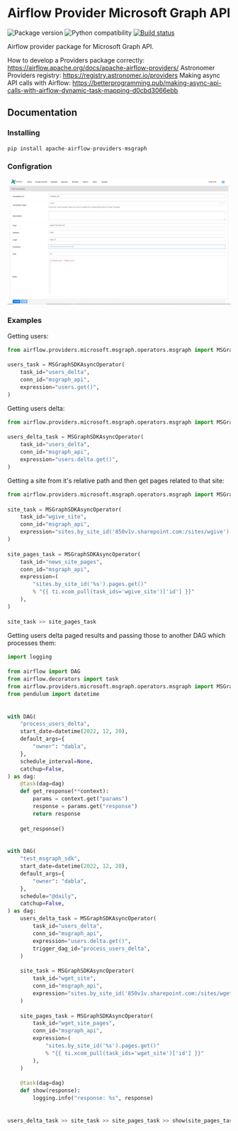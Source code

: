 <p align="center"><h1 class="center-title">Airflow Provider Microsoft Graph API</h1></p>

![Package version](https://img.shields.io/badge/artifactory-1.0.1-brightgreen)
![Python compatibility](https://img.shields.io/badge/python-3.8_|_3.9_|_3.10_|_3.11-blue)
[![Build status](https://github.com/infrabel/apache-airflow-providers-msgraph/actions/workflows/python-publish.yml/badge.svg)](https://github.com/infrabel/apache-airflow-providers-msgraph/actions)

Airflow provider package for Microsoft Graph API.

How to develop a Providers package correctly: https://airflow.apache.org/docs/apache-airflow-providers/
Astronomer Providers registry: https://registry.astronomer.io/providers
Making async API calls with Airflow: https://betterprogramming.pub/making-async-api-calls-with-airflow-dynamic-task-mapping-d0cbd3066ebb


## Documentation

### Installing

```python
pip install apache-airflow-providers-msgraph
```

### Configration

![connection.png](https://raw.githubusercontent.com/infrabel/apache-airflow-providers-msgraph/main/docs/images/connection.png)

### Examples

Getting users:

```python
from airflow.providers.microsoft.msgraph.operators.msgraph import MSGraphSDKAsyncOperator

users_task = MSGraphSDKAsyncOperator(
    task_id="users_delta",
    conn_id="msgraph_api",
    expression="users.get()",
)
```

Getting users delta:

```python
from airflow.providers.microsoft.msgraph.operators.msgraph import MSGraphSDKAsyncOperator

users_delta_task = MSGraphSDKAsyncOperator(
    task_id="users_delta",
    conn_id="msgraph_api",
    expression="users.delta.get()",
)
```

Getting a site from it's relative path and then get pages related to that site:

```python
from airflow.providers.microsoft.msgraph.operators.msgraph import MSGraphSDKAsyncOperator

site_task = MSGraphSDKAsyncOperator(
    task_id="wgive_site",
    conn_id="msgraph_api",
    expression="sites.by_site_id('850v1v.sharepoint.com:/sites/wgive').get()",
)

site_pages_task = MSGraphSDKAsyncOperator(
    task_id="news_site_pages",
    conn_id="msgraph_api",
    expression=(
        "sites.by_site_id('%s').pages.get()"
        % "{{ ti.xcom_pull(task_ids='wgive_site')['id'] }}"
    ),
)

site_task >> site_pages_task
```

Getting users delta paged results and passing those to another DAG which processes them:

```python
import logging

from airflow import DAG
from airflow.decorators import task
from airflow.providers.microsoft.msgraph.operators.msgraph import MSGraphSDKAsyncOperator
from pendulum import datetime


with DAG(
    "process_users_delta",
    start_date=datetime(2022, 12, 20),
    default_args={
        "owner": "dabla",
    },
    schedule_interval=None,
    catchup=False,
) as dag:
    @task(dag=dag)
    def get_response(**context):
        params = context.get("params")
        response = params.get("response")
        return response
        
    get_response()


with DAG(
    "test_msgraph_sdk",
    start_date=datetime(2022, 12, 20),
    default_args={
        "owner": "dabla",
    },
    schedule="@daily",
    catchup=False,
) as dag:
    users_delta_task = MSGraphSDKAsyncOperator(
        task_id="users_delta",
        conn_id="msgraph_api",
        expression="users.delta.get()",
        trigger_dag_id="process_users_delta",
    )

    site_task = MSGraphSDKAsyncOperator(
        task_id="wget_site",
        conn_id="msgraph_api",
        expression="sites.by_site_id('850v1v.sharepoint.com:/sites/wget').get()",
    )

    site_pages_task = MSGraphSDKAsyncOperator(
        task_id="wget_site_pages",
        conn_id="msgraph_api",
        expression=(
            "sites.by_site_id('%s').pages.get()"
            % "{{ ti.xcom_pull(task_ids='wget_site')['id'] }}"
        ),
    )

    @task(dag=dag)
    def show(response):
        logging.info("response: %s", response)


users_delta_task >> site_task >> site_pages_task >> show(site_pages_task.output)
```